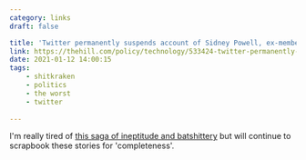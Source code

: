 ```yaml
---
category: links
draft: false

title: 'Twitter permanently suspends account of Sidney Powell, ex-member of the "Elite Strike-Force Team".'
link: https://thehill.com/policy/technology/533424-twitter-permanently-suspends-michael-flynn-sidney-powell-and-others
date: 2021-01-12 14:00:15
tags:
    - shitkraken
    - politics
    - the worst
    - twitter
    
---
```


I'm really tired of [this saga of ineptitude and batshittery](/tags/shitkraken) but will continue to scrapbook these stories for 'completeness'.